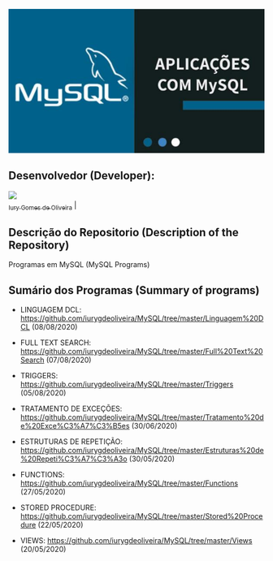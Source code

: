 <p align="center">
  <img src="Capa.jpg">
</p>

## Desenvolvedor (Developer):

[<img src="https://avatars3.githubusercontent.com/u/30157522?s=460&u=30d3397df3e4655b6fa8047ac27052569cf7db78&v=4" width=115><br><sub>Iury Gomes de Oliveira</sub>](https://github.com/iurygdeoliveira) |

## Descrição do Repositorio (Description of the Repository)

Programas em MySQL (MySQL Programs)

## Sumário dos Programas (Summary of programs)

- LINGUAGEM DCL: https://github.com/iurygdeoliveira/MySQL/tree/master/Linguagem%20DCL (08/08/2020)

- FULL TEXT SEARCH: https://github.com/iurygdeoliveira/MySQL/tree/master/Full%20Text%20Search (07/08/2020)

- TRIGGERS: https://github.com/iurygdeoliveira/MySQL/tree/master/Triggers (05/08/2020)

- TRATAMENTO DE EXCEÇÕES: https://github.com/iurygdeoliveira/MySQL/tree/master/Tratamento%20de%20Exce%C3%A7%C3%B5es (30/06/2020)

- ESTRUTURAS DE REPETIÇÃO: https://github.com/iurygdeoliveira/MySQL/tree/master/Estruturas%20de%20Repeti%C3%A7%C3%A3o (30/05/2020)

- FUNCTIONS: https://github.com/iurygdeoliveira/MySQL/tree/master/Functions (27/05/2020)

- STORED PROCEDURE: https://github.com/iurygdeoliveira/MySQL/tree/master/Stored%20Procedure (22/05/2020)

- VIEWS: https://github.com/iurygdeoliveira/MySQL/tree/master/Views (20/05/2020)
